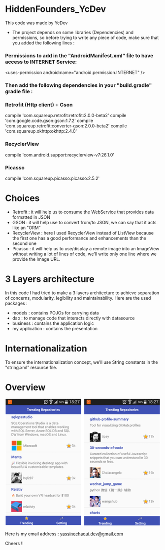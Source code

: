 # HiddenFounders_YcDev
This code was made by YcDev

* The project depends on some libraries (Dependencies) and permissions, so before trying to write any piece of code, make sure that you added the following lines :

### Permissions to add in the "AndroidManifest.xml" file to have access to INTERNET Service:
\<uses-permission android:name="android.permission.INTERNET" />

### Then add the following dependencies in your "build.gradle" gradle file :

### Retrofit (Http client) + Gson
compile 'com.squareup.retrofit:retrofit:2.0.0-beta2'
compile 'com.google.code.gson:gson:1.7.2'
compile 'com.squareup.retrofit:converter-gson:2.0.0-beta2'
compile 'com.squareup.okhttp:okhttp:2.4.0'

### RecyclerView
compile 'com.android.support:recyclerview-v7:26.1.0'

### Picasso
compile 'com.squareup.picasso:picasso:2.5.2'


# Choices

* Retrofit : it will help us to consume the WebService that provides data formatted in JSON
* GSON : it will help use to convert from/to JSON, we can say that it acts like an "ORM"
* RecyclerView : here I used RecyclerView instead of ListView because the first one has a good performance and enhancements than the second one
* Picasso : it will help us to use/display a remote image into an ImageView without writing a lot of lines of code, we'll write only one line where we provide the Image URL.

# 3 Layers architecture
In this code I had tried to make a 3 layers architecture to achieve separation of concerns, modularity, legibility and maintainability. Here are the used packages :
* models : contains POJOs for carrying data
* dao : to manage code that interacts directly with datasource
* business : contains the application logic
* my application : contains the presentation

# Internationalization
To ensure the internationalization concept, we'll use String constants in the "string.xml" resource file.

# Overview
![alt text](/overview.png)



Here is my email address : yassinechaoui.dev@gmail.com

Cheers !!


